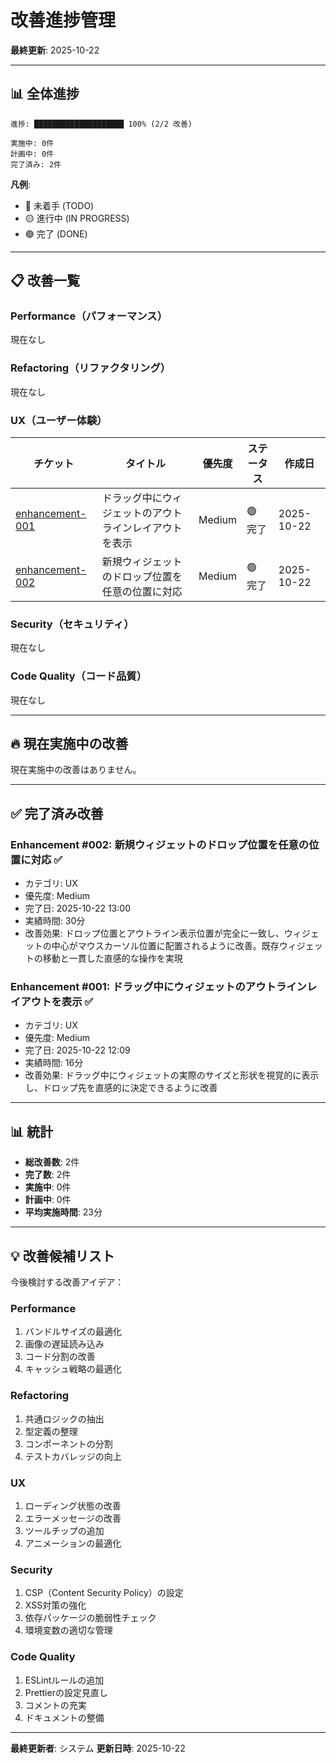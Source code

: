 # 改善進捗管理

**最終更新**: 2025-10-22

---

## 📊 全体進捗

```
進捗: ████████████████████ 100% (2/2 改善)

実施中: 0件
計画中: 0件
完了済み: 2件
```

**凡例**:
- 🔴 未着手 (TODO)
- 🟡 進行中 (IN PROGRESS)
- 🟢 完了 (DONE)

---

## 📋 改善一覧

### Performance（パフォーマンス）

現在なし

### Refactoring（リファクタリング）

現在なし

### UX（ユーザー体験）

| チケット | タイトル | 優先度 | ステータス | 作成日 |
|---------|---------|--------|----------|--------|
| [enhancement-001](enhancement-001-show-widget-outline-while-dragging.md) | ドラッグ中にウィジェットのアウトラインレイアウトを表示 | Medium | 🟢 完了 | 2025-10-22 |
| [enhancement-002](enhancement-002-fix-widget-drop-position.md) | 新規ウィジェットのドロップ位置を任意の位置に対応 | Medium | 🟢 完了 | 2025-10-22 |

### Security（セキュリティ）

現在なし

### Code Quality（コード品質）

現在なし

---

## 🔥 現在実施中の改善

現在実施中の改善はありません。

---

## ✅ 完了済み改善

### Enhancement #002: 新規ウィジェットのドロップ位置を任意の位置に対応 ✅
- カテゴリ: UX
- 優先度: Medium
- 完了日: 2025-10-22 13:00
- 実績時間: 30分
- 改善効果: ドロップ位置とアウトライン表示位置が完全に一致し、ウィジェットの中心がマウスカーソル位置に配置されるように改善。既存ウィジェットの移動と一貫した直感的な操作を実現

### Enhancement #001: ドラッグ中にウィジェットのアウトラインレイアウトを表示 ✅
- カテゴリ: UX
- 優先度: Medium
- 完了日: 2025-10-22 12:09
- 実績時間: 16分
- 改善効果: ドラッグ中にウィジェットの実際のサイズと形状を視覚的に表示し、ドロップ先を直感的に決定できるように改善

---

## 📊 統計

- **総改善数**: 2件
- **完了数**: 2件
- **実施中**: 0件
- **計画中**: 0件
- **平均実施時間**: 23分

---

## 💡 改善候補リスト

今後検討する改善アイデア：

### Performance
1. バンドルサイズの最適化
2. 画像の遅延読み込み
3. コード分割の改善
4. キャッシュ戦略の最適化

### Refactoring
1. 共通ロジックの抽出
2. 型定義の整理
3. コンポーネントの分割
4. テストカバレッジの向上

### UX
1. ローディング状態の改善
2. エラーメッセージの改善
3. ツールチップの追加
4. アニメーションの最適化

### Security
1. CSP（Content Security Policy）の設定
2. XSS対策の強化
3. 依存パッケージの脆弱性チェック
4. 環境変数の適切な管理

### Code Quality
1. ESLintルールの追加
2. Prettierの設定見直し
3. コメントの充実
4. ドキュメントの整備

---

**最終更新者**: システム
**更新日時**: 2025-10-22
